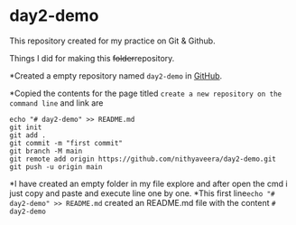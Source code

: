 # day2-demo


This repository created for my practice on Git & Github.


Things I did for making this ~~folder~~repository.

*Created a empty repository named `day2-demo` in [GitHub](https://github.com/new).

*Copied the contents for the page titled `create a new repository on the command line` and link are

```
echo "# day2-demo" >> README.md
git init
git add .
git commit -m "first commit"
git branch -M main
git remote add origin https://github.com/nithyaveera/day2-demo.git
git push -u origin main
```
*I have created an empty folder in my file explore and after open the cmd i just copy and paste and execute line one by one.
*This first line`echo "# day2-demo" >> README.md` created an README.md file with the content `# day2-demo`

